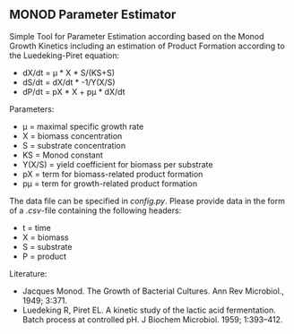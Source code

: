**MONOD Parameter Estimator**
-

Simple Tool for Parameter Estimation according based on the Monod Growth Kinetics including an estimation of Product Formation according to the Luedeking-Piret equation:

* dX/dt = µ * X * S/(KS+S) 
* dS/dt = dX/dt * -1/Y(X/S)
* dP/dt = pX * X + pµ * dX/dt

Parameters:
* µ = maximal specific growth rate
* X = biomass concentration
* S = substrate concentration
* KS = Monod constant
* Y(X/S) = yield coefficient for biomass per substrate
* pX = term for biomass-related product formation
* pµ = term for growth-related product formation

The data file can be specified in *config.py*. Please provide data in the form of a *.csv*-file containing the following headers:

* t = time
* X = biomass
* S = substrate
* P = product

Literature:
* Jacques Monod. The Growth of Bacterial Cultures. Ann Rev Microbiol., 1949; 3:371.
* Luedeking R, Piret EL. A kinetic study of the lactic acid fermentation. Batch process at controlled pH. J Biochem Microbiol. 1959; 1:393–412.